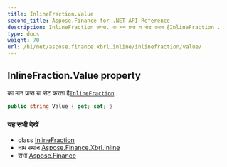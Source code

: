 ```yaml
---
title: InlineFraction.Value
second_title: Aspose.Finance for .NET API Reference
description: InlineFraction संपत्त. क मन प्रप्त य सेट करत हैInlineFraction .
type: docs
weight: 70
url: /hi/net/aspose.finance.xbrl.inline/inlinefraction/value/
---
```

## InlineFraction.Value property

का मान प्राप्त या सेट करता है[`InlineFraction`](../) .

```csharp
public string Value { get; set; }
```

### यह सभी देखें

* class [InlineFraction](../)
* नाम स्थान [Aspose.Finance.Xbrl.Inline](../../inlinefraction/)
* सभा [Aspose.Finance](../../../)


